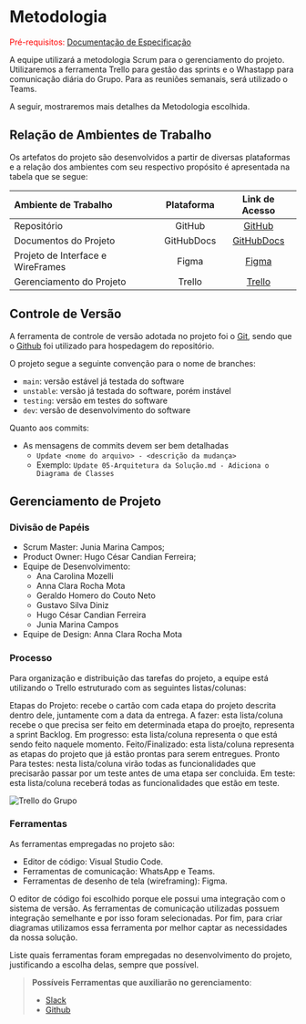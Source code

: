 
# Metodologia

<span style="color:red">Pré-requisitos: <a href="2-Especificação do Projeto.md"> Documentação de Especificação</a></span>

A equipe utilizará a metodologia Scrum para o gerenciamento do projeto. Utilizaremos a ferramenta Trello para gestão das sprints e o Whastapp para comunicação diária do Grupo. Para as reuniões semanais, será utilizado o Teams.

A seguir, mostraremos mais detalhes da Metodologia escolhida.

## Relação de Ambientes de Trabalho

Os artefatos do projeto são desenvolvidos a partir de diversas plataformas e a relação dos ambientes com seu respectivo propósito é apresentada na tabela que se segue:

Ambiente de Trabalho|Plataforma|Link de Acesso
|:------------------|:--------:|:------------:| 
|Repositório|GitHub|[GitHub](https://github.com/ICEI-PUC-Minas-PMV-ADS/pmv-ads-2024-1-e4-proj-dad-t3-mei) |
|Documentos do Projeto|GitHubDocs| [GitHubDocs](https://github.com/ICEI-PUC-Minas-PMV-ADS/pmv-ads-2024-1-e4-proj-dad-t3-mei/tree/main/docs) |
|Projeto de Interface e WireFrames| Figma| [Figma]() |
|Gerenciamento do Projeto|Trello| [Trello](https://trello.com/b/aP9pRNed/projeto-puc-eixo-4) |

## Controle de Versão

A ferramenta de controle de versão adotada no projeto foi o
[Git](https://git-scm.com/), sendo que o [Github](https://github.com)
foi utilizado para hospedagem do repositório.

O projeto segue a seguinte convenção para o nome de branches:

- `main`: versão estável já testada do software
- `unstable`: versão já testada do software, porém instável
- `testing`: versão em testes do software
- `dev`: versão de desenvolvimento do software

Quanto aos commits:

- As mensagens de commits devem ser bem detalhadas
  - `Update <nome do arquivo> - <descrição da mudança>`
  - Exemplo: `Update 05-Arquitetura da Solução.md - Adiciona o Diagrama de Classes`

## Gerenciamento de Projeto

### Divisão de Papéis

- Scrum Master: Junia Marina Campos;
- Product Owner: Hugo César Candian Ferreira;
- Equipe de Desenvolvimento:
  - Ana Carolina Mozelli
  - Anna Clara Rocha Mota
  - Geraldo Homero do Couto Neto
  - Gustavo Silva Diniz
  - Hugo César Candian Ferreira
  - Junia Marina Campos
- Equipe de Design: Anna Clara Rocha Mota

### Processo

Para organização e distribuição das tarefas do projeto, a equipe está utilizando o Trello estruturado com as seguintes listas/colunas:

Etapas do Projeto: recebe o cartão com cada etapa do projeto descrita dentro dele, juntamente com a data da entrega.
A fazer: esta lista/coluna recebe o que precisa ser feito em determinada etapa do proejto, representa a sprint Backlog.
Em progresso: esta lista/coluna representa o que está sendo feito naquele momento.
Feito/Finalizado: esta lista/coluna representa as etapas do projeto que já estão prontas para serem entregues.
Pronto Para testes: nesta lista/coluna virão todas as funcionalidades que precisarão passar por um teste antes de uma etapa ser concluida.
Em teste: esta lista/coluna receberá todas as funcionalidades que estão em teste.

![Trello do Grupo](https://github.com/ICEI-PUC-Minas-PMV-ADS/pmv-ads-2024-1-e4-proj-dad-t3-mei/assets/70844369/9244afd1-9494-4064-904d-299aeeda29b1)

### Ferramentas

As ferramentas empregadas no projeto são:

- Editor de código: Visual Studio Code.
- Ferramentas de comunicação: WhatsApp e Teams.
- Ferramentas de desenho de tela (wireframing): Figma.

O editor de código foi escolhido porque ele possui uma integração com o sistema de versão. As ferramentas de comunicação utilizadas possuem integração semelhante e por isso foram selecionadas. Por fim, para criar diagramas utilizamos essa ferramenta por melhor captar as necessidades da nossa solução.

Liste quais ferramentas foram empregadas no desenvolvimento do projeto, justificando a escolha delas, sempre que possível.
 
> **Possíveis Ferramentas que auxiliarão no gerenciamento**: 
> - [Slack](https://slack.com/)
> - [Github](https://github.com/)
